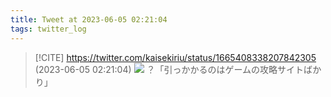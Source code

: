 ```yaml
---
title: Tweet at 2023-06-05 02:21:04
tags: twitter_log
---
```


> [!CITE] https://twitter.com/kaisekiriu/status/1665408338207842305 (2023-06-05 02:21:04)
> ![](https://twitter.com/kaisekiriu/status/1665408338207842305)
> ？「引っかかるのはゲームの攻略サイトばかり」
